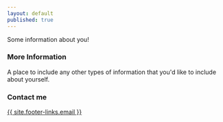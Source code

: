 ```yaml
---
layout: default
published: true
---
```


Some information about you!

### More Information

A place to include any other types of information that you'd like to include about yourself.

### Contact me

[{{ site.footer-links.email }}](mailto:site.footer-links.email)
